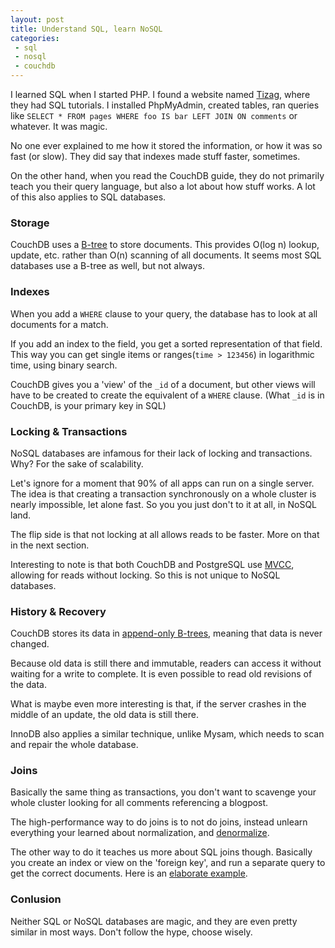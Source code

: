```yaml
---
layout: post
title: Understand SQL, learn NoSQL
categories:
 - sql
 - nosql
 - couchdb
---
```


I learned SQL when I started PHP. I found a website named [Tizag][1], where they had SQL tutorials. I installed PhpMyAdmin, created tables, ran queries like `SELECT * FROM pages WHERE foo IS bar LEFT JOIN ON comments` or whatever. It was magic.

No one ever explained to me how it stored the information, or how it was so fast (or slow). They did say that indexes made stuff faster, sometimes.

On the other hand, when you read the CouchDB guide, they do not primarily teach you their query language, but also a lot about how stuff works. A lot of this also applies to SQL databases.

### Storage

CouchDB uses a [B-tree][2] to store documents. This provides O(log n) lookup, update, etc. rather than O(n) scanning of all documents. It seems most SQL databases use a B-tree as well, but not always.

### Indexes

When you add a `WHERE` clause to your query, the database has to look at all documents for a match.

If you add an index to the field, you get a sorted representation of that field. This way you can get single items or ranges(`time > 123456`) in logarithmic time, using binary search.

CouchDB gives you a 'view' of the `_id` of a document, but other views will have to be created to create the equivalent of a `WHERE` clause. (What `_id` is in CouchDB, is your primary key in SQL)

### Locking & Transactions

NoSQL databases are infamous for their lack of locking and transactions. Why? For the sake of scalability.

Let's ignore for a moment that 90% of all apps can run on a single server. The idea is that creating a transaction synchronously on a whole cluster is nearly impossible, let alone fast. So you you just don't to it at all, in NoSQL land.

The flip side is that not locking at all allows reads to be faster. More on that in the next section.

Interesting to note is that both CouchDB and PostgreSQL use [MVCC][3], allowing for reads without locking. So this is not unique to NoSQL databases.

### History & Recovery

CouchDB stores its data in [append-only B-trees][4], meaning that data is never changed.

Because old data is still there and immutable, readers can access it without waiting for a write to complete. It is even possible to read old revisions of the data.

What is maybe even more interesting is that, if the server crashes in the middle of an update, the old data is still there.

InnoDB also applies a similar technique, unlike Mysam, which needs to scan and repair the whole database.

### Joins

Basically the same thing as transactions, you don't want to scavenge your whole cluster looking for all comments referencing a blogpost.

The high-performance way to do joins is to not do joins, instead unlearn everything your learned about normalization, and [denormalize][5].

The other way to do it teaches us more about SQL joins though. Basically you create an index or view on the 'foreign key', and run a separate query to get the correct documents. Here is an [elaborate example][6].

### Conlusion

Neither SQL or NoSQL databases are magic, and they are even pretty similar in most ways. Don't follow the hype, choose wisely.

[1]: http://www.tizag.com/mysqlTutorial/
[2]: http://en.wikipedia.org/wiki/B-tree
[3]: http://en.wikipedia.org/wiki/Multiversion_concurrency_control
[4]: http://www.bzero.se/ldapd/btree.html
[5]: http://en.wikipedia.org/wiki/Denormalization
[6]: http://www.cmlenz.net/archives/2007/10/couchdb-joins